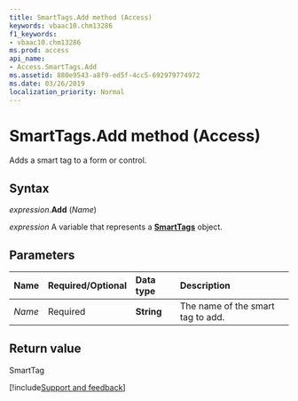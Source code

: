 ```yaml
---
title: SmartTags.Add method (Access)
keywords: vbaac10.chm13286
f1_keywords:
- vbaac10.chm13286
ms.prod: access
api_name:
- Access.SmartTags.Add
ms.assetid: 880e9543-a8f9-ed5f-4cc5-692979774972
ms.date: 03/26/2019
localization_priority: Normal
---
```



# SmartTags.Add method (Access)

Adds a smart tag to a form or control.


## Syntax

_expression_.**Add** (_Name_)

_expression_ A variable that represents a **[SmartTags](Access.SmartTags.md)** object.


## Parameters

|Name|Required/Optional|Data type|Description|
|:-----|:-----|:-----|:-----|
| _Name_|Required|**String**|The name of the smart tag to add.|

## Return value

SmartTag



[!include[Support and feedback](~/includes/feedback-boilerplate.md)]